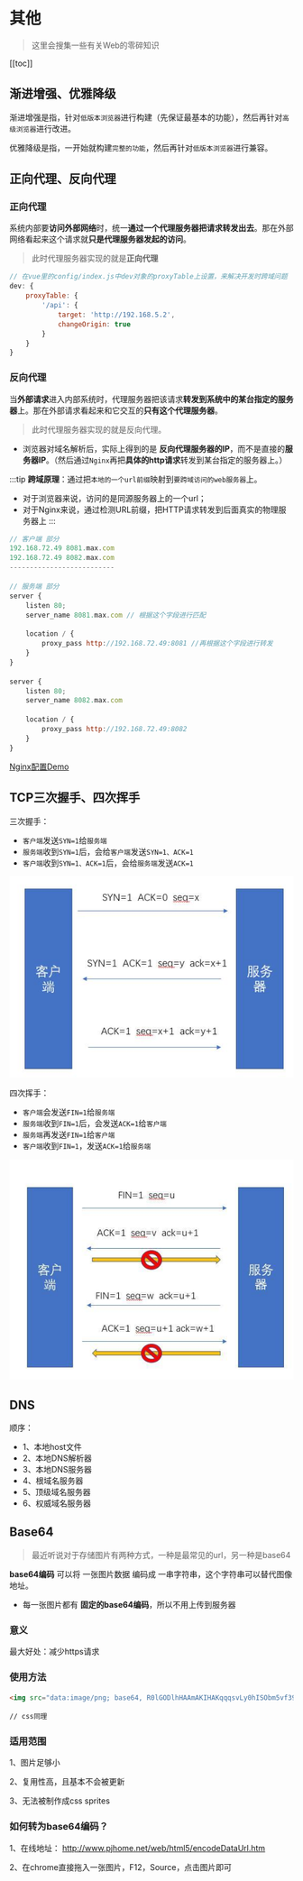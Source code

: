 # 其他
> 这里会搜集一些有关Web的零碎知识

[[toc]]

## 渐进增强、优雅降级
渐进增强是指，针对`低版本浏览器`进行构建（先保证最基本的功能），然后再针对`高级浏览器`进行改进。

优雅降级是指，一开始就构建`完整的功能`，然后再针对`低版本浏览器`进行兼容。

## 正向代理、反向代理

### 正向代理
系统内部要**访问外部网络**时，统一**通过一个代理服务器把请求转发出去**。那在外部网络看起来这个请求就**只是代理服务器发起的访问**。

> 此时代理服务器实现的就是**正向代理**

```js
// 在vue里的config/index.js中dev对象的proxyTable上设置，来解决开发时跨域问题
dev: {
    proxyTable: {
        '/api': {
            target: 'http://192.168.5.2',
            changeOrigin: true
        }
    }
}
```

### 反向代理
当**外部请求**进入内部系统时，代理服务器把该请求**转发到系统中的某台指定的服务器**上。那在外部请求看起来和它交互的**只有这个代理服务器**。

> 此时代理服务器实现的就是反向代理。

 - 浏览器对域名解析后，实际上得到的是 **反向代理服务器的IP**，而不是直接的**服务器IP**。（然后通过`Nginx`再把**具体的http请求**转发到某台指定的服务器上。）

:::tip
**跨域原理**：通过把`本地的一个url前缀`映射到`要跨域访问的web服务器`上。
 - 对于浏览器来说，访问的是同源服务器上的一个url；
 - 对于Nginx来说，通过检测URL前缀，把HTTP请求转发到后面真实的物理服务器上
:::

 ```js
 // 客户端 部分
 192.168.72.49 8081.max.com
 192.168.72.49 8082.max.com
 --------------------------

 // 服务端 部分
 server {
     listen 80;
     server_name 8081.max.com // 根据这个字段进行匹配

     location / {
         proxy_pass http://192.168.72.49:8081 //再根据这个字段进行转发
     }
 }

 server {
     listen 80;
     server_name 8082.max.com

     location / {
         proxy_pass http://192.168.72.49:8082
     }
 }
 ```
 [Nginx配置Demo](./NginxDemo.md)

<!-- 
## 与后台保持不断的通信的方法
 - 短轮询：客户端周期性地向服务器发起HTTP请求（一个request对应一个response）
 - 长轮询：客户端发起HTTP请求，服务器并不是每次都立即响应（等待数据更新后才响应，否则保持该连接直到超时）（一个request对应一个response）
 - WebSocket

## WebSocket
WebSocket是一种协议，和HTTP协议一样位于应用层，都是TCP/IP协议的子集。
 - HTTP是单向通信协议（只有客户端发起HTTP请求，服务端才会返回数据）
 - WebSocket是双向通信协议（建立连接后，客户端、服务器都可以主动向对方发送或接受数据）
它建立前需要借助HTTP协议，建立连接后，持久连接的双向通信就和HTTP协议无关了。 -->

## TCP三次握手、四次挥手
 三次握手：
  - `客户端`发送`SYN=1`给`服务端`
  - `服务端`收到`SYN=1`后，会给`客户端`发送`SYN=1、ACK=1`
  - `客户端`收到`SYN=1、ACK=1`后，会给`服务端`发送`ACK=1`

![alt](./img/TCP-3.png)

 四次挥手：
  - `客户端`会发送`FIN=1`给`服务端`
  - `服务端`收到`FIN=1`后，会发送`ACK=1`给`客户端`
  - `服务端`再发送`FIN=1`给`客户端`
  - `客户端`收到`FIN=1`，发送`ACK=1`给`服务端`

![alt](./img/TCP-4.png)

## DNS
 顺序：
  - 1、本地host文件
  - 2、本地DNS解析器
  - 3、本地DNS服务器
  - 4、根域名服务器
  - 5、顶级域名服务器
  - 6、权威域名服务器

## Base64
> 最近听说对于存储图片有两种方式，一种是最常见的url，另一种是base64

**base64编码** 可以将 一张图片数据 编码成 一串字符串，这个字符串可以替代图像地址。
 - 每一张图片都有 **固定的base64编码**，所以不用上传到服务器

### 意义
最大好处：减少https请求

### 使用方法
```html
<img src="data:image/png; base64, R0lGODlhHAAmAKIHAKqqqsvLy0hISObm5vf394uLiwAAAP">

// css同理 
```

### 适用范围
1、图片足够小

2、复用性高，且基本不会被更新

3、无法被制作成css sprites

### 如何转为base64编码？
1、在线地址：
 http://www.pjhome.net/web/html5/encodeDataUrl.htm

2、在chrome直接拖入一张图片，F12，Source，点击图片即可
